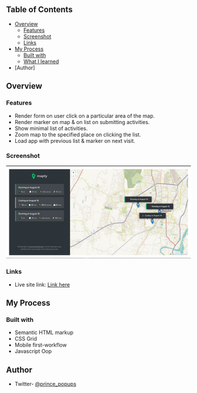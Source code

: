 ## Table of Contents

- [Overview](#overview)
  - [Features](#features)
  - [Screenshot](#screenshot)
  - [Links](#links)
- [My Process](#my-process)
  - [Built with](#built-with)
  - [What I learned](#what-i-learned)
- [Author]

## Overview

### Features
  - Render form on user click on a particular area of the map.
  - Render marker on map & on list on submitting activities.
  - Show minimal list of activities.
  - Zoom map to the specified place on clicking the list.
  - Load app with previous list & marker on next visit.
  
 ### Screenshot
 
 ![](./assets/mapty.png)
 
 ### Links
 
 -  Live site link: [Link here](https://maptyyapp.netlify.app/)
 
 ## My Process
 
 ### Built with
 
 -  Semantic HTML markup
 -  CSS Grid
 -  Mobile first-workflow
 -  Javascript Oop
 
 ## Author
 -  Twitter- [@prince_popups](https://www.twitter.com/@prince_popups)
